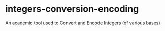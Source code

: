 # integers-conversion-encoding
An academic tool used to Convert and Encode Integers (of various bases)
